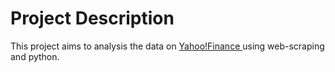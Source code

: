 # Project Description
This project aims to analysis the data on <a href="https://ca.finance.yahoo.com/"> Yahoo!Finance </a> using web-scraping and python.
